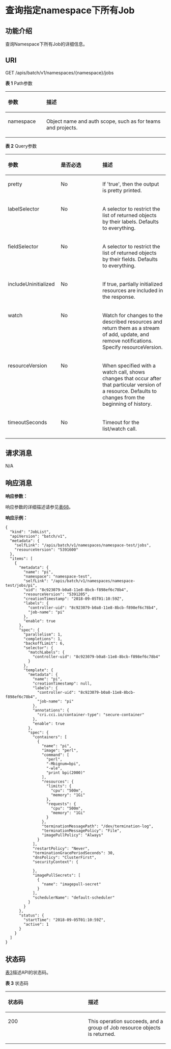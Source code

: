# 查询指定namespace下所有Job<a name="cci_02_3043"></a>

## 功能介绍<a name="section51751064"></a>

查询Namespace下所有Job的详细信息。

## URI<a name="section63106395"></a>

GET /apis/batch/v1/namespaces/\{namespace\}/jobs

**表 1**  Path参数

<a name="table1696332124519"></a>
<table><thead align="left"><tr id="row11961332194516"><th class="cellrowborder" valign="top" width="24%" id="mcps1.2.3.1.1"><p id="p396032144518"><a name="p396032144518"></a><a name="p396032144518"></a>参数</p>
</th>
<th class="cellrowborder" valign="top" width="76%" id="mcps1.2.3.1.2"><p id="p18962325454"><a name="p18962325454"></a><a name="p18962325454"></a>描述</p>
</th>
</tr>
</thead>
<tbody><tr id="row9960327457"><td class="cellrowborder" valign="top" width="24%" headers="mcps1.2.3.1.1 "><p id="p1496113214456"><a name="p1496113214456"></a><a name="p1496113214456"></a>namespace</p>
</td>
<td class="cellrowborder" valign="top" width="76%" headers="mcps1.2.3.1.2 "><p id="p141902036155717"><a name="p141902036155717"></a><a name="p141902036155717"></a>Object name and auth scope, such as for teams and projects.</p>
</td>
</tr>
</tbody>
</table>

**表 2**  Query参数

<a name="d0e42130"></a>
<table><thead align="left"><tr id="row60594871"><th class="cellrowborder" valign="top" width="33%" id="mcps1.2.4.1.1"><p id="p65652297517"><a name="p65652297517"></a><a name="p65652297517"></a>参数</p>
</th>
<th class="cellrowborder" valign="top" width="26%" id="mcps1.2.4.1.2"><p id="p165661629135114"><a name="p165661629135114"></a><a name="p165661629135114"></a>是否必选</p>
</th>
<th class="cellrowborder" valign="top" width="41%" id="mcps1.2.4.1.3"><p id="p14567629115114"><a name="p14567629115114"></a><a name="p14567629115114"></a>描述</p>
</th>
</tr>
</thead>
<tbody><tr id="row40994086"><td class="cellrowborder" valign="top" width="33%" headers="mcps1.2.4.1.1 "><p id="p32186706"><a name="p32186706"></a><a name="p32186706"></a>pretty</p>
</td>
<td class="cellrowborder" valign="top" width="26%" headers="mcps1.2.4.1.2 "><p id="p56986361"><a name="p56986361"></a><a name="p56986361"></a>No</p>
</td>
<td class="cellrowborder" valign="top" width="41%" headers="mcps1.2.4.1.3 "><p id="p52492549"><a name="p52492549"></a><a name="p52492549"></a>If 'true', then the output is pretty printed.</p>
</td>
</tr>
<tr id="row2670901"><td class="cellrowborder" valign="top" width="33%" headers="mcps1.2.4.1.1 "><p id="p15016403"><a name="p15016403"></a><a name="p15016403"></a>labelSelector</p>
</td>
<td class="cellrowborder" valign="top" width="26%" headers="mcps1.2.4.1.2 "><p id="p8369097"><a name="p8369097"></a><a name="p8369097"></a>No</p>
</td>
<td class="cellrowborder" valign="top" width="41%" headers="mcps1.2.4.1.3 "><p id="p6808256"><a name="p6808256"></a><a name="p6808256"></a>A selector to restrict the list of returned objects by their labels. Defaults to everything.</p>
</td>
</tr>
<tr id="row61274307"><td class="cellrowborder" valign="top" width="33%" headers="mcps1.2.4.1.1 "><p id="p64271838"><a name="p64271838"></a><a name="p64271838"></a>fieldSelector</p>
</td>
<td class="cellrowborder" valign="top" width="26%" headers="mcps1.2.4.1.2 "><p id="p38636365"><a name="p38636365"></a><a name="p38636365"></a>No</p>
</td>
<td class="cellrowborder" valign="top" width="41%" headers="mcps1.2.4.1.3 "><p id="p42537849"><a name="p42537849"></a><a name="p42537849"></a>A selector to restrict the list of returned objects by their fields. Defaults to everything.</p>
</td>
</tr>
<tr id="row47296321"><td class="cellrowborder" valign="top" width="33%" headers="mcps1.2.4.1.1 "><p id="p5796754"><a name="p5796754"></a><a name="p5796754"></a>includeUninitialized</p>
</td>
<td class="cellrowborder" valign="top" width="26%" headers="mcps1.2.4.1.2 "><p id="p66883924"><a name="p66883924"></a><a name="p66883924"></a>No</p>
</td>
<td class="cellrowborder" valign="top" width="41%" headers="mcps1.2.4.1.3 "><p id="p37345572"><a name="p37345572"></a><a name="p37345572"></a>If true, partially initialized resources are included in the response.</p>
</td>
</tr>
<tr id="row565833"><td class="cellrowborder" valign="top" width="33%" headers="mcps1.2.4.1.1 "><p id="p45832525"><a name="p45832525"></a><a name="p45832525"></a>watch</p>
</td>
<td class="cellrowborder" valign="top" width="26%" headers="mcps1.2.4.1.2 "><p id="p21447008"><a name="p21447008"></a><a name="p21447008"></a>No</p>
</td>
<td class="cellrowborder" valign="top" width="41%" headers="mcps1.2.4.1.3 "><p id="p59486125"><a name="p59486125"></a><a name="p59486125"></a>Watch for changes to the described resources and return them as a stream of add, update, and remove notifications. Specify resourceVersion.</p>
</td>
</tr>
<tr id="row65613080"><td class="cellrowborder" valign="top" width="33%" headers="mcps1.2.4.1.1 "><p id="p13059244"><a name="p13059244"></a><a name="p13059244"></a>resourceVersion</p>
</td>
<td class="cellrowborder" valign="top" width="26%" headers="mcps1.2.4.1.2 "><p id="p51165837"><a name="p51165837"></a><a name="p51165837"></a>No</p>
</td>
<td class="cellrowborder" valign="top" width="41%" headers="mcps1.2.4.1.3 "><p id="p50792098"><a name="p50792098"></a><a name="p50792098"></a>When specified with a watch call, shows changes that occur after that particular version of a resource. Defaults to changes from the beginning of history.</p>
</td>
</tr>
<tr id="row54475699"><td class="cellrowborder" valign="top" width="33%" headers="mcps1.2.4.1.1 "><p id="p50455538"><a name="p50455538"></a><a name="p50455538"></a>timeoutSeconds</p>
</td>
<td class="cellrowborder" valign="top" width="26%" headers="mcps1.2.4.1.2 "><p id="p60366810"><a name="p60366810"></a><a name="p60366810"></a>No</p>
</td>
<td class="cellrowborder" valign="top" width="41%" headers="mcps1.2.4.1.3 "><p id="p57873426"><a name="p57873426"></a><a name="p57873426"></a>Timeout for the list/watch call.</p>
</td>
</tr>
</tbody>
</table>

## 请求消息<a name="section31086645"></a>

N/A

## 响应消息<a name="section11344351"></a>

**响应参数：**

响应参数的详细描述请参见[表68](公共参数.md#zh-cn_topic_0079614930_table6622802)。

**响应示例：**

```
{
  "kind": "JobList",
  "apiVersion": "batch/v1",
  "metadata": {
    "selfLink": "/apis/batch/v1/namespaces/namespace-test/jobs",
    "resourceVersion": "5391600"
  },
  "items": [
    {
      "metadata": {
        "name": "pi",
        "namespace": "namespace-test",
        "selfLink": "/apis/batch/v1/namespaces/namespace-test/jobs/pi",
        "uid": "8c923079-b0a8-11e8-8bcb-f898ef6c78b4",
        "resourceVersion": "5391205",
        "creationTimestamp": "2018-09-05T01:10:59Z",
        "labels": {
          "controller-uid": "8c923079-b0a8-11e8-8bcb-f898ef6c78b4",
          "job-name": "pi"
        },
        "enable": true
      },
      "spec": {
        "parallelism": 1,
        "completions": 1,
        "backoffLimit": 6,
        "selector": {
          "matchLabels": {
            "controller-uid": "8c923079-b0a8-11e8-8bcb-f898ef6c78b4"
          }
        },
        "template": {
          "metadata": {
            "name": "pi",
            "creationTimestamp": null,
            "labels": {
              "controller-uid": "8c923079-b0a8-11e8-8bcb-f898ef6c78b4",
              "job-name": "pi"
            },
            "annotations": {
              "cri.cci.io/container-type": "secure-container"
            },
            "enable": true
          },
          "spec": {
            "containers": [
              {
                "name": "pi",
                "image": "perl",
                "command": [
                  "perl",
                  "-Mbignum=bpi",
                  "-wle",
                  "print bpi(2000)"
                ],
                "resources": {
                  "limits": {
                    "cpu": "500m",
                    "memory": "1Gi"
                  },
                  "requests": {
                    "cpu": "500m",
                    "memory": "1Gi"
                  }
                },
                "terminationMessagePath": "/dev/termination-log",
                "terminationMessagePolicy": "File",
                "imagePullPolicy": "Always"
              }
            ],
            "restartPolicy": "Never",
            "terminationGracePeriodSeconds": 30,
            "dnsPolicy": "ClusterFirst",
            "securityContext": {

            },
            "imagePullSecrets": [
              {
                "name": "imagepull-secret"
              }
            ],
            "schedulerName": "default-scheduler"
          }
        }
      },
      "status": {
        "startTime": "2018-09-05T01:10:59Z",
        "active": 1
      }
    }
  ]
}
```

## 状态码<a name="section34990298"></a>

[表3](#d0e42261)描述API的状态码。

**表 3**  状态码

<a name="d0e42261"></a>
<table><thead align="left"><tr id="row59414131"><th class="cellrowborder" valign="top" width="50%" id="mcps1.2.3.1.1"><p id="p47815306"><a name="p47815306"></a><a name="p47815306"></a>状态码</p>
</th>
<th class="cellrowborder" valign="top" width="50%" id="mcps1.2.3.1.2"><p id="p47834569"><a name="p47834569"></a><a name="p47834569"></a>描述</p>
</th>
</tr>
</thead>
<tbody><tr id="row49394905"><td class="cellrowborder" valign="top" width="50%" headers="mcps1.2.3.1.1 "><p id="p41564386"><a name="p41564386"></a><a name="p41564386"></a>200</p>
</td>
<td class="cellrowborder" valign="top" width="50%" headers="mcps1.2.3.1.2 "><p id="p11272075"><a name="p11272075"></a><a name="p11272075"></a>This operation succeeds, and a group of Job resource objects is returned.</p>
</td>
</tr>
</tbody>
</table>

